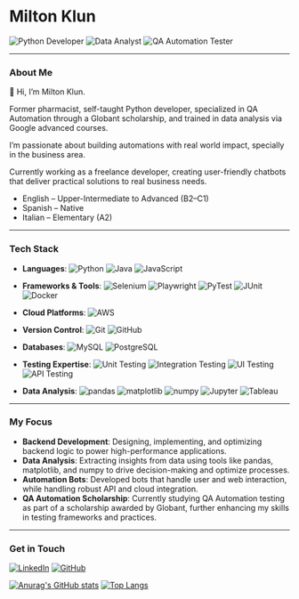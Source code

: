 # Milton Klun

![Python Developer](https://img.shields.io/badge/Python%20Developer-F44336?style=for-the-badge&logo=python&logoColor=white)  <!-- Red -->
![Data Analyst](https://img.shields.io/badge/Data%20Analyst-4CAF50?style=for-the-badge&logo=data-analytics&logoColor=white)  <!-- Green -->
![QA Automation Tester](https://img.shields.io/badge/QA%20Automation%20Tester-2196F3?style=for-the-badge&logo=robot&logoColor=white)  <!-- Blue -->

---

### About Me

👋 Hi, I’m Milton Klun.

Former pharmacist, self-taught Python developer, specialized in QA Automation through a Globant scholarship, and trained in data analysis via Google advanced courses. 

I’m passionate about building automations with real world impact, specially in the business area. 

Currently working as a freelance developer, creating user-friendly chatbots that deliver practical solutions to real business needs.

- English – Upper-Intermediate to Advanced (B2–C1)
- Spanish – Native
- Italian – Elementary (A2)

---

### Tech Stack

- **Languages**: 
![Python](https://img.shields.io/badge/Python-2196F3?style=for-the-badge&logo=python&logoColor=white)  <!-- Blue -->
![Java](https://img.shields.io/badge/Java-2196F3?style=for-the-badge&logo=java&logoColor=white)  <!-- Blue -->
![JavaScript](https://img.shields.io/badge/JavaScript-2196F3?style=for-the-badge&logo=javascript&logoColor=white)  <!-- Blue -->

- **Frameworks & Tools**: 
![Selenium](https://img.shields.io/badge/Selenium-43B02A?style=for-the-badge&logo=selenium&logoColor=white)  <!-- Green -->
![Playwright](https://img.shields.io/badge/Playwright-43B02A?style=for-the-badge&logo=playwright&logoColor=white)  <!-- Green -->
![PyTest](https://img.shields.io/badge/PyTest-43B02A?style=for-the-badge&logo=pytest&logoColor=white)  <!-- Green -->
![JUnit](https://img.shields.io/badge/JUnit-43B02A?style=for-the-badge&logo=junit5&logoColor=white)  <!-- Green -->
![Docker](https://img.shields.io/badge/Docker-43B02A?style=for-the-badge&logo=docker&logoColor=white)  <!-- Green -->

- **Cloud Platforms**: 
![AWS](https://img.shields.io/badge/AWS-F44336?style=for-the-badge&logo=amazon-aws&logoColor=white)  <!-- Red -->

- **Version Control**: 
![Git](https://img.shields.io/badge/Git-181717?style=for-the-badge&logo=git&logoColor=white)  <!-- Dark color -->
![GitHub](https://img.shields.io/badge/GitHub-181717?style=for-the-badge&logo=github&logoColor=white)  <!-- Dark color -->

- **Databases**: 
![MySQL](https://img.shields.io/badge/MySQL-FF4C4C?style=for-the-badge&logo=mysql&logoColor=white)  <!-- Balanced Red -->
![PostgreSQL](https://img.shields.io/badge/PostgreSQL-FF4C4C?style=for-the-badge&logo=postgresql&logoColor=white)  <!-- Balanced Red -->

- **Testing Expertise**: 
![Unit Testing](https://img.shields.io/badge/Unit_Testing-50C878?style=for-the-badge&logo=testing-library&logoColor=white)  <!-- Emerald Green -->
![Integration Testing](https://img.shields.io/badge/Integration_Testing-50C878?style=for-the-badge&logo=testing-library&logoColor=white)  <!-- Emerald Green -->
![UI Testing](https://img.shields.io/badge/UI_Testing-50C878?style=for-the-badge&logo=react&logoColor=white)  <!-- Emerald Green -->
![API Testing](https://img.shields.io/badge/API_Testing-50C878?style=for-the-badge&logo=spring&logoColor=white)  <!-- Emerald Green -->

- **Data Analysis**: 
![pandas](https://img.shields.io/badge/pandas-150458?style=for-the-badge&logo=pandas&logoColor=white)  <!-- Pandas Color -->
![matplotlib](https://img.shields.io/badge/matplotlib-150458?style=for-the-badge&logo=python&logoColor=white)  <!-- Pandas Color -->
![numpy](https://img.shields.io/badge/numpy-150458?style=for-the-badge&logo=numpy&logoColor=white)  <!-- Pandas Color -->
![Jupyter](https://img.shields.io/badge/Jupyter-150458?style=for-the-badge&logo=jupyter&logoColor=white)  <!-- Pandas Color -->
![Tableau](https://img.shields.io/badge/Tableau-150458?style=for-the-badge&logo=tableau&logoColor=white)  <!-- Pandas Color -->

---

### My Focus

- **Backend Development**: Designing, implementing, and optimizing backend logic to power high-performance applications.
- **Data Analysis**: Extracting insights from data using tools like pandas, matplotlib, and numpy to drive decision-making and optimize processes.
- **Automation Bots**: Developed bots that handle user and web interaction, while handling robust API and cloud integration.
- **QA Automation Scholarship**: Currently studying QA Automation testing as part of a scholarship awarded by Globant, further enhancing my skills in testing frameworks and practices.

---

### Get in Touch

[![LinkedIn](https://img.shields.io/badge/LinkedIn-blue?style=for-the-badge&logo=linkedin)](https://www.linkedin.com/in/milton-klun/)
[![GitHub](https://img.shields.io/badge/GitHub-MiltonKlun-181717?style=for-the-badge&logo=github)](https://github.com/MiltonKlun)


[![Anurag's GitHub stats](https://github-readme-stats.vercel.app/api?username=MiltonKlun&show_icons=true&theme=dark)](https://github.com/anuraghazra/github-readme-stats)
[![Top Langs](https://github-readme-stats.vercel.app/api/top-langs/?username=MiltonKlun&layout=compact&theme=dark)](https://github.com/anuraghazra/github-readme-stats)
